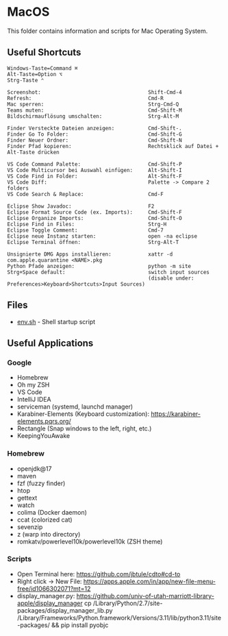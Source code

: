 # MacOS 

This folder contains information and scripts for Mac Operating System.

## Useful Shortcuts

```plain
Windows-Taste=Command ⌘
Alt-Taste=Option ⌥
Strg-Taste ⌃

Screenshot:                                   Shift-Cmd-4
Refresh:                                      Cmd-R
Mac sperren:                                  Strg-Cmd-Q
Teams muten:                                  Cmd-Shift-M
Bildschirmauflösung umschalten:               Strg-Alt-M

Finder Versteckte Dateien anzeigen:           Cmd-Shift-.
Finder Go To Folder:                          Cmd-Shift-G
Finder Neuer Ordner:                          Cmd-Shift-N
Finder Pfad kopieren:                         Rechtsklick auf Datei + Alt-Taste drücken

VS Code Command Palette:                      Cmd-Shift-P
VS Code Multicursor bei Auswahl einfügen:     Alt-Shift-I
VS Code Find in Folder:                       Alt-Shift-F
VS Code Diff:                                 Palette -> Compare 2 folders
VS Code Search & Replace:                     Cmd-F

Eclipse Show Javadoc:                         F2
Eclipse Format Source Code (ex. Imports):     Cmd-Shift-F
Eclipse Organize Imports:                     Cmd-Shift-O
Eclipse Find in Files:                        Strg-H
Eclipse Toggle Comment:                       Cmd-7
Eclipse neue Instanz starten:                 open -na eclipse
Eclipse Terminal öffnen:                      Strg-Alt-T

Unsignierte DMG Apps installieren:            xattr -d com.apple.quarantine <NAME>.pkg
Python Pfade anzeigen:                        python -m site
Strg+Space default:                           switch input sources 
                                              (disable under: Preferences>Keyboard>Shortcuts>Input Sources)
```

## Files

* [env.sh](env.sh) - Shell startup script

## Useful Applications

### Google
- Homebrew
- Oh my ZSH
- VS Code
- IntelliJ IDEA
- serviceman (systemd, launchd manager)
- Karabiner-Elements (Keyboard customization): https://karabiner-elements.pqrs.org/
- Rectangle (Snap windows to the left, right, etc.)
- KeepingYouAwake

### Homebrew
- openjdk@17
- maven
- fzf (fuzzy finder)
- htop
- gettext
- watch
- colima (Docker daemon)
- ccat (colorized cat)
- sevenzip
- z (warp into directory) 
- romkatv/powerlevel10k/powerlevel10k (ZSH theme)

### Scripts
- Open Terminal here: https://github.com/jbtule/cdto#cd-to
- Right click -> New File: https://apps.apple.com/in/app/new-file-menu-free/id1066302071?mt=12
- display_manager.py: https://github.com/univ-of-utah-marriott-library-apple/display_manager
  cp /Library/Python/2.7/site-packages/display_manager_lib.py /Library/Frameworks/Python.framework/Versions/3.11/lib/python3.11/site-packages/ && pip install pyobjc

